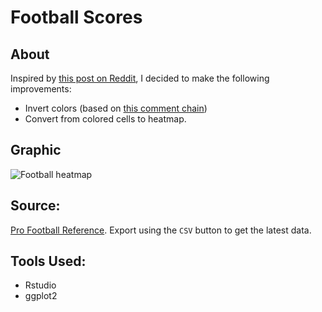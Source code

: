 # Football Scores

## About

Inspired by [this post on Reddit](https://np.reddit.com/r/dataisbeautiful/comments/4p71fe/every_nfl_score_that_hashas_never_occurred_ocos/), I decided to make the following improvements:

* Invert colors (based on [this comment chain](https://np.reddit.com/r/dataisbeautiful/comments/4p71fe/every_nfl_score_that_hashas_never_occurred_ocos/d4iln7i))
* Convert from colored cells to heatmap.

## Graphic

![Football heatmap](https://raw.githubusercontent.com/zonination/football-hmap/master/football-hmap.png)

## Source:

[Pro Football Reference](http://www.pro-football-reference.com/boxscores/game_scores.cgi). Export using the `CSV` button to get the latest data.

## Tools Used:

* Rstudio
* ggplot2
